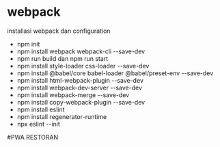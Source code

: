 # webpack
installasi webpack dan configuration
- npm init
- npm install webpack webpack-cli --save-dev
- npm run build dan npm run start
- npm install style-loader css-loader --save-dev
- npm install @babel/core babel-loader @babel/preset-env --save-dev
- npm install html-webpack-plugin --save-dev
- npm install webpack-dev-server --save-dev
- npm install webpack-merge --save-dev
- npm install copy-webpack-plugin --save-dev
- npm install eslint
- npm install regenerator-runtime
- npx eslint --init

#PWA RESTORAN
